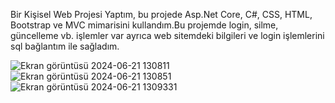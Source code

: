 Bir Kişisel Web Projesi Yaptım, bu projede Asp.Net Core, C#, CSS, HTML, Bootstrap ve MVC mimarisini kullandım.Bu projemde login, silme, güncelleme vb. işlemler var ayrıca web sitemdeki bilgileri ve login işlemlerini sql bağlantım ile sağladım.

![Ekran görüntüsü 2024-06-21 130811](https://github.com/filizcakiir/KisiselWebProjesi/assets/94216098/897ad6a5-2521-4bcc-a26f-89ff40ab4992)
![Ekran görüntüsü 2024-06-21 130851](https://github.com/filizcakiir/KisiselWebProjesi/assets/94216098/929ee410-4bff-4b9b-b89c-c1752d2cbfd0)
![Ekran görüntüsü 2024-06-21 1309331](https://github.com/filizcakiir/KisiselWebProjesi/assets/94216098/cfa3b25c-c789-40f0-97d4-f45f40e937a2)
